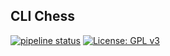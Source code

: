 ## CLI Chess
[![pipeline status](https://img.shields.io/badge/Version-0.1.0-blue)](https://gitlab.com/DeveloperC/cli_chess/commits/master) [![License: GPL v3](https://img.shields.io/badge/License-GPLv3-blue.svg)](https://www.gnu.org/licenses/gpl-3.0)
